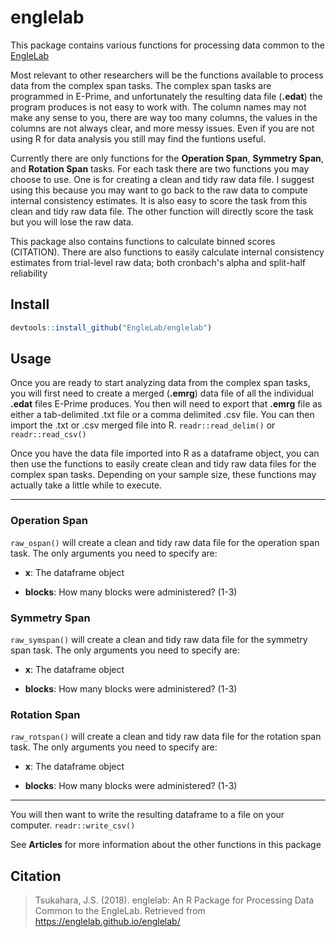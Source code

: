 # englelab

This package contains various functions for processing data common to the [EngleLab](http://englelab.gatech.edu)

Most relevant to other researchers will be the functions available to process data from the complex span tasks. The complex span tasks are programmed in E-Prime, and unfortunately the resulting data file (**.edat**) the program produces is not easy to work with. The column names may not make any sense to you, there are way too many columns, the values in the columns are not always clear, and more messy issues. Even if you are not using R for data analysis you still may find the funtions useful.

Currently there are only functions for the **Operation Span**, **Symmetry Span**, and **Rotation Span** tasks. For each task there are two functions you may choose to use. One is for creating a clean and tidy raw data file. I suggest using this because you may want to go back to the raw data to compute internal consistency estimates. It is also easy to score the task from this clean and tidy raw data file. The other function will directly score the task but you will lose the raw data.

This package also contains functions to calculate binned scores (CITATION). There are also functions to easily calculate internal consistency estimates from trial-level raw data; both cronbach's alpha and split-half reliability

## Install

```r
devtools::install_github("EngleLab/englelab")
```

## Usage

Once you are ready to start analyzing data from the complex span tasks, you will first need to create a merged (**.emrg**) data file of all the individual **.edat** files E-Prime produces. You then will need to export that **.emrg** file as either a tab-delimited .txt file or a comma delimited .csv file. You can then import the .txt or .csv merged file into R. `readr::read_delim()` or `readr::read_csv()`

Once you have the data file imported into R as a dataframe object, you can then use the functions to easily create clean and tidy raw data files for the complex span tasks. Depending on your sample size, these functions may actually take a little while to execute.

----

### Operation Span

`raw_ospan()` will create a clean and tidy raw data file for the operation span task. The only arguments you need to specify are:

* __x__: The dataframe object

* __blocks__: How many blocks were administered? (1-3)

### Symmetry Span

`raw_symspan()` will create a clean and tidy raw data file for the symmetry span task. The only arguments you need to specify are:

* __x__: The dataframe object

* __blocks__: How many blocks were administered? (1-3)

### Rotation Span

`raw_rotspan()` will create a clean and tidy raw data file for the rotation span task. The only arguments you need to specify are:

* __x__: The dataframe object

* __blocks__: How many blocks were administered? (1-3)

----

You will then want to write the resulting dataframe to a file on your computer. `readr::write_csv()`

See **Articles** for more information about the other functions in this package

## Citation

> Tsukahara, J.S. (2018). englelab: An R Package for Processing Data Common to the EngleLab. Retrieved from https://englelab.github.io/englelab/


